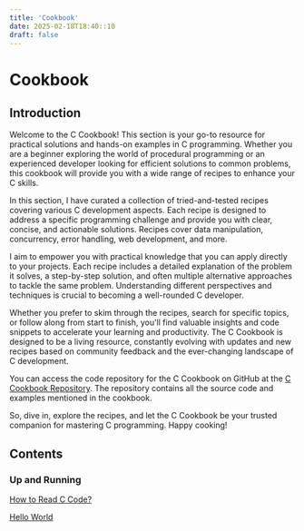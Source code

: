 ```yaml
---
title: 'Cookbook'
date: 2025-02-18T18:40::10
draft: false
---
```


# Cookbook

## Introduction

Welcome to the C Cookbook! This section is your go-to resource for practical solutions and hands-on examples in C programming. Whether you are a beginner exploring the world of procedural programming or an experienced developer looking for efficient solutions to common problems, this cookbook will provide you with a wide range of recipes to enhance your C skills.

In this section, I have curated a collection of tried-and-tested recipes covering various C development aspects. Each recipe is designed to address a specific programming challenge and provide you with clear, concise, and actionable solutions. Recipes cover data manipulation, concurrency, error handling, web development, and more.

I aim to empower you with practical knowledge that you can apply directly to your projects. Each recipe includes a detailed explanation of the problem it solves, a step-by-step solution, and often multiple alternative approaches to tackle the same problem. Understanding different perspectives and techniques is crucial to becoming a well-rounded C developer.

Whether you prefer to skim through the recipes, search for specific topics, or follow along from start to finish, you'll find valuable insights and code snippets to accelerate your learning and productivity. The C Cookbook is designed to be a living resource, constantly evolving with updates and new recipes based on community feedback and the ever-changing landscape of C development.

You can access the code repository for the C Cookbook on GitHub at the [C Cookbook Repository](https://github.com/organiclever/ayokoding/tree/main/contents/c-cookbook). The repository contains all the source code and examples mentioned in the cookbook.

So, dive in, explore the recipes, and let the C Cookbook be your trusted companion for mastering C programming. Happy cooking!

## Contents

### Up and Running

[How to Read C Code?](Cookbook%209f95a39c79534533a99c70cb0b7596dd/How%20to%20Read%20C%20Code%2090568dd79f4c495ba1b6be1795ec9112.md)

[Hello World](Cookbook%209f95a39c79534533a99c70cb0b7596dd/Hello%20World%205db42879aaa24385b71e3b174861fec0.md)
